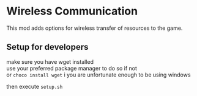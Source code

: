 # Wireless Communication

This mod adds options for wireless transfer of resources to the game.

## Setup for developers

make sure you have wget installed  
use your preferred package manager to do so if not  
or `choco install wget` i you are unfortunate enough to be using windows

then execute `setup.sh`
